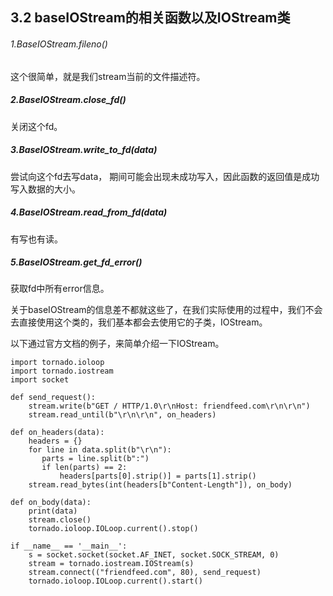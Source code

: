 ## 3.2 baseIOStream的相关函数以及IOStream类

###### 1.BaseIOStream.fileno()
这个很简单，就是我们stream当前的文件描述符。

##### 2.BaseIOStream.close_fd()
关闭这个fd。

##### 3.BaseIOStream.write_to_fd(data)
尝试向这个fd去写data， 期间可能会出现未成功写入，因此函数的返回值是成功写入数据的大小。

##### 4.BaseIOStream.read_from_fd(data)
有写也有读。

##### 5.BaseIOStream.get_fd_error()
获取fd中所有error信息。


关于baseIOStream的信息差不都就这些了，在我们实际使用的过程中，我们不会去直接使用这个类的，我们基本都会去使用它的子类，IOStream。

以下通过官方文档的例子，来简单介绍一下IOStream。
```
import tornado.ioloop
import tornado.iostream
import socket

def send_request():
    stream.write(b"GET / HTTP/1.0\r\nHost: friendfeed.com\r\n\r\n")
    stream.read_until(b"\r\n\r\n", on_headers)

def on_headers(data):
    headers = {}
    for line in data.split(b"\r\n"):
       parts = line.split(b":")
       if len(parts) == 2:
           headers[parts[0].strip()] = parts[1].strip()
    stream.read_bytes(int(headers[b"Content-Length"]), on_body)

def on_body(data):
    print(data)
    stream.close()
    tornado.ioloop.IOLoop.current().stop()

if __name__ == '__main__':
    s = socket.socket(socket.AF_INET, socket.SOCK_STREAM, 0)
    stream = tornado.iostream.IOStream(s)
    stream.connect(("friendfeed.com", 80), send_request)
    tornado.ioloop.IOLoop.current().start()
```